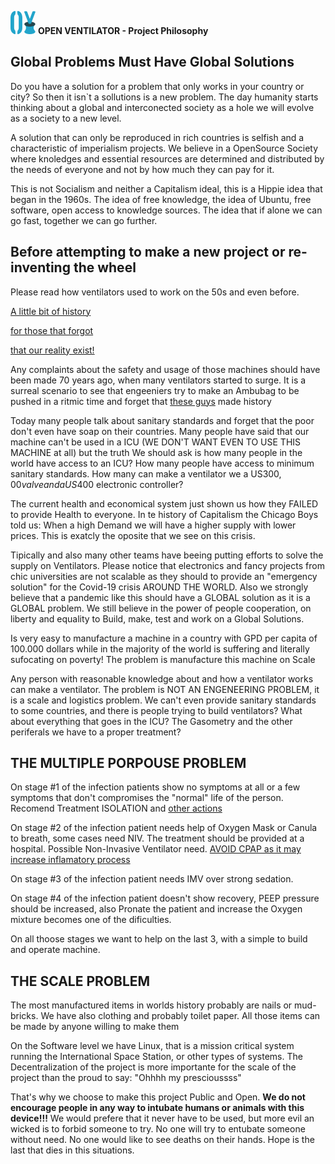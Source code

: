 ![](images/OpenVentilatorLogoSmall.png) **OPEN VENTILATOR - Project Philosophy**

## Global Problems Must Have Global Solutions ##

Do you have a solution for a problem that only works in your country or city? So then it isn`t a sollutions is a new problem. The day humanity starts thinking about a global and interconected society as a hole we will evolve as a society to a new level. 

A solution that can only be reproduced in rich countries is selfish and a characteristic of imperialism projects. We believe in a OpenSource Society where knoledges and essential resources are determined and distributed by the needs of everyone and not by how much they can pay for it.

This is not Socialism and neither a Capitalism ideal, this is a Hippie idea that began in the 1960s. The idea of free knowledge, the idea of Ubuntu, free software, open access to knowledge sources. The idea that if alone we can go fast, together we can go further. 

## Before attempting to make a new project or re-inventing the wheel ##
Please read how ventilators used to work on the 50s and even before.
 
[A little bit of history](https://en.wikipedia.org/wiki/Ventilator) 

[for those that forgot](https://www.ncbi.nlm.nih.gov/pmc/articles/PMC6489151/) 

[that our reality exist!](https://scholar.google.com.br/scholar?q=challenges+of+icu+in+poor+public+health&hl=pt-BR&as_sdt=0&as_vis=1&oi=scholart)


Any complaints about the safety and usage of those machines should have been made 70 years ago, when many ventilators started to surge. It is a surreal scenario to see that engeeniers try to make an 
Ambubag to be pushed in a ritmic time and forget that [these guys](http://rc.rcjournal.com/content/56/8/1170) made history

Today many people talk about sanitary standards and forget that the poor don't even have soap on their countries.
Many people have said that our machine can't be used in a ICU (WE DON'T WANT EVEN TO USE THIS MACHINE at all) but the truth We should ask is how many people in the world have access to an ICU? How many people have access to minimum sanitary standards. How many can make a ventilator we a US$300,00 valve and a US$400 electronic controller?

The current health and economical system just shown us how they FAILED to provide Health to everyone. In te history of Capitalism the Chicago Boys told us: When a high Demand we will have a higher supply with lower prices. This is exatcly the oposite that we see on this crisis. 

Tipically and also many other teams have beeing putting efforts to solve the supply on Ventilators. Please notice that electronics and fancy projects from chic universities are not scalable as they should to provide an "emergency solution" for the Covid-19 crisis AROUND THE WORLD. Also we strongly believe that a pandemic like this should have a GLOBAL solution as it is a GLOBAL problem. We still believe in the power of people cooperation, on liberty and equality to Build, make, test and work on a Global Solutions. 

Is very easy to manufacture a machine in a country with GPD per capita of 100.000 dollars while in the majority of the world is suffering and literally sufocating on poverty! The problem is manufacture this machine on Scale

Any person with reasonable knowledge about and how a ventilator works can make a ventilator. The problem is NOT AN ENGENEERING PROBLEM, it is a scale and logistics problem. We can't even provide sanitary standards to some countries, and there is people trying to build ventilators? What about everything that goes in the ICU? The Gasometry and the other periferals we have to a proper treatment? 

 
## THE MULTIPLE PORPOUSE PROBLEM ##

On stage #1 of the infection patients show no symptoms at all or a few symptoms that don't compromises the "normal" life of the person. Recomend Treatment ISOLATION and [other actions](https://www.who.int/news-room/q-a-detail/q-a-coronaviruses#:~:text=protect)

On stage #2 of the infection patient needs help of Oxygen Mask or Canula to breath, some cases need NIV. The treatment should be provided at a hospital. Possible Non-Invasive Ventilator need. [AVOID CPAP as it may increase inflamatory process](https://github.com/popsolutions/openventilator/blob/master/00_Documentation/Research/Medical_reports/Covid-19%20ICU%20EXPERT%20OPINION%20from%20notes%20from%20Prof.%20L.%20Gattinoni%20-%20Milan%20%E2%80%93%20Italy.pdf)

On stage #3 of the infection patient needs IMV over strong sedation.

On stage #4 of the infection patient doesn't show recovery, PEEP pressure should be increased, also Pronate the patient and increase the Oxygen mixture becomes one of the dificulties.

On all thoose stages we want to help on the last 3, with a simple to build and operate machine.

## THE SCALE PROBLEM ##
The most manufactured items in worlds history probably are nails or mud-bricks. We have also clothing and probably toilet paper. All those items can be made by anyone willing to make them

On the Software level we have Linux, that is a mission critical system running the International Space Station, or other types of systems. The Decentralization of the project is more importante for the scale of the project than the proud to say: "Ohhhh my prescioussss"

That's why we choose to make this project Public and Open. __We do not encourage people in any way to intubate humans or animals with this device!!!__ We would prefere that it never have to be used, but more evil an wicked is to forbid someone to try. No one will try to entubate someone without need. No one would like to see deaths on their hands. Hope is the last that dies in this situations.



